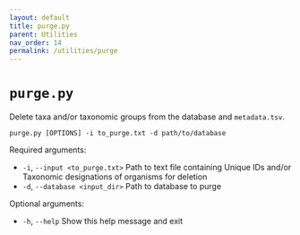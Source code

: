 ```yaml
---
layout: default
title: purge.py
parent: Utilities
nav_order: 14
permalink: /utilities/purge
---
```


# `purge.py`

Delete taxa and/or taxonomic groups from the database and `metadata.tsv`.

`purge.py [OPTIONS] -i to_purge.txt -d path/to/database`

Required arguments:
- `-i`, `--input <to_purge.txt>` Path to text file containing Unique IDs and/or Taxonomic designations of organisms for deletion
- `-d`, `--database <input_dir>` Path to database to purge

Optional arguments:
- `-h`, `--help` Show this help message and exit